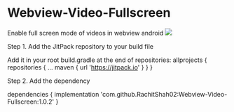 # Webview-Video-Fullscreen
Enable full screen mode of videos in webview android
[![](https://jitpack.io/v/RachitShah02/Webview-Video-Fullscreen.svg)](https://jitpack.io/#RachitShah02/Webview-Video-Fullscreen)

Step 1. Add the JitPack repository to your build file

Add it in your root build.gradle at the end of repositories:
allprojects {
		repositories {
			...
			maven { url 'https://jitpack.io' }
		}
	}
  
  Step 2. Add the dependency
  
  dependencies {
	        implementation 'com.github.RachitShah02:Webview-Video-Fullscreen:1.0.2'
	}
  
